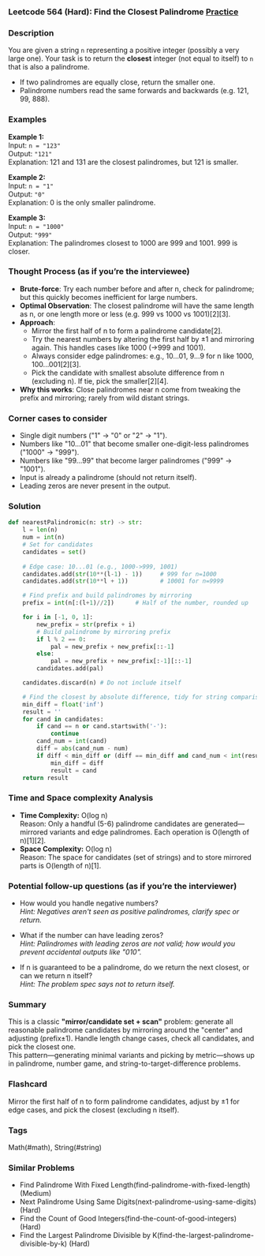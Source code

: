 ### Leetcode 564 (Hard): Find the Closest Palindrome [Practice](https://leetcode.com/problems/find-the-closest-palindrome)

### Description  
You are given a string `n` representing a positive integer (possibly a very large one). Your task is to return the **closest** integer (not equal to itself) to `n` that is also a palindrome.  
- If two palindromes are equally close, return the smaller one.
- Palindrome numbers read the same forwards and backwards (e.g. 121, 99, 888).

### Examples  

**Example 1:**  
Input: `n = "123"`  
Output: `"121"`  
Explanation: 121 and 131 are the closest palindromes, but 121 is smaller.

**Example 2:**  
Input: `n = "1"`  
Output: `"0"`  
Explanation: 0 is the only smaller palindrome.

**Example 3:**  
Input: `n = "1000"`  
Output: `"999"`  
Explanation: The palindromes closest to 1000 are 999 and 1001. 999 is closer.

### Thought Process (as if you’re the interviewee)  
- **Brute-force**: Try each number before and after n, check for palindrome; but this quickly becomes inefficient for large numbers.
- **Optimal Observation**: The closest palindrome will have the same length as n, or one length more or less (e.g. 999 vs 1000 vs 1001)[2][3].
- **Approach**: 
  - Mirror the first half of n to form a palindrome candidate[2].
  - Try the nearest numbers by altering the first half by ±1 and mirroring again. This handles cases like 1000 (→999 and 1001).
  - Always consider edge palindromes: e.g., 10...01, 9...9 for n like 1000, 100...001[2][3].
  - Pick the candidate with smallest absolute difference from n (excluding n). If tie, pick the smaller[2][4].
- **Why this works**: Close palindromes near n come from tweaking the prefix and mirroring; rarely from wild distant strings.

### Corner cases to consider  
- Single digit numbers ("1" → "0" or "2" → "1").
- Numbers like "10...01" that become smaller one-digit-less palindromes ("1000" → "999").
- Numbers like "99...99" that become larger palindromes ("999" → "1001").
- Input is already a palindrome (should not return itself).
- Leading zeros are never present in the output.

### Solution

```python
def nearestPalindromic(n: str) -> str:
    l = len(n)
    num = int(n)
    # Set for candidates
    candidates = set()
    
    # Edge case: 10...01 (e.g., 1000->999, 1001)
    candidates.add(str(10**(l-1) - 1))     # 999 for n=1000
    candidates.add(str(10**l + 1))         # 10001 for n=9999

    # Find prefix and build palindromes by mirroring
    prefix = int(n[:(l+1)//2])      # Half of the number, rounded up

    for i in [-1, 0, 1]:
        new_prefix = str(prefix + i)
        # Build palindrome by mirroring prefix
        if l % 2 == 0:
            pal = new_prefix + new_prefix[::-1]
        else:
            pal = new_prefix + new_prefix[:-1][::-1]
        candidates.add(pal)

    candidates.discard(n) # Do not include itself

    # Find the closest by absolute difference, tidy for string comparison
    min_diff = float('inf')
    result = ''
    for cand in candidates:
        if cand == n or cand.startswith('-'):
            continue
        cand_num = int(cand)
        diff = abs(cand_num - num)
        if diff < min_diff or (diff == min_diff and cand_num < int(result or '1'*20)):
            min_diff = diff
            result = cand
    return result
```

### Time and Space complexity Analysis  

- **Time Complexity:** O(log n)  
  Reason: Only a handful (5-6) palindrome candidates are generated—mirrored variants and edge palindromes. Each operation is O(length of n)[1][2].
- **Space Complexity:** O(log n)  
  Reason: The space for candidates (set of strings) and to store mirrored parts is O(length of n)[1].

### Potential follow-up questions (as if you’re the interviewer)  

- How would you handle negative numbers?  
  *Hint: Negatives aren't seen as positive palindromes, clarify spec or return.*

- What if the number can have leading zeros?  
  *Hint: Palindromes with leading zeros are not valid; how would you prevent accidental outputs like "010".*

- If n is guaranteed to be a palindrome, do we return the next closest, or can we return n itself?  
  *Hint: The problem spec says not to return itself.*

### Summary
This is a classic **"mirror/candidate set + scan"** problem: generate all reasonable palindrome candidates by mirroring around the "center" and adjusting (prefix±1). Handle length change cases, check all candidates, and pick the closest one.  
This pattern—generating minimal variants and picking by metric—shows up in palindrome, number game, and string-to-target-difference problems.


### Flashcard
Mirror the first half of n to form palindrome candidates, adjust by ±1 for edge cases, and pick the closest (excluding n itself).

### Tags
Math(#math), String(#string)

### Similar Problems
- Find Palindrome With Fixed Length(find-palindrome-with-fixed-length) (Medium)
- Next Palindrome Using Same Digits(next-palindrome-using-same-digits) (Hard)
- Find the Count of Good Integers(find-the-count-of-good-integers) (Hard)
- Find the Largest Palindrome Divisible by K(find-the-largest-palindrome-divisible-by-k) (Hard)